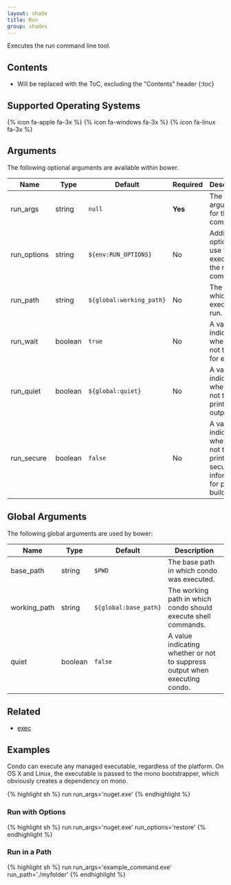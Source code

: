 ```yaml
---
layout: shade
title: Run
group: shades
---
```


Executes the run command line tool.

## Contents

* Will be replaced with the ToC, excluding the "Contents" header
{:toc}

## Supported Operating Systems

{% icon fa-apple fa-3x %} {% icon fa-windows fa-3x %} {% icon fa-linux fa-3x %}

## Arguments

The following optional arguments are available within bower.

<div class="table-responsive">
    <table class="table table-bordered table-striped">
    <thead>
        <tr>
            <th style="width:100px;">Name</th>
            <th style="width:50px;">Type</th>
            <th style="width:50px;">Default</th>
            <th style="width:25px;">Required</th>
            <th>Description</th>
        </tr>
    </thead>
    <tbody>
        <tr>
            <td>run_args</td>
            <td>string</td>
            <td><code>null</code></td>
            <td><strong>Yes</strong></td>
            <td>The arguments for the run command.</td>
        </tr>
        <tr>
            <td>run_options</td>
            <td>string</td>
            <td><code>${env:RUN_OPTIONS}</code></td>
            <td>No</td>
            <td>Additional options to use when executing the run command.</td>
        </tr>
        <tr>
            <td>run_path</td>
            <td>string</td>
            <td><code>${global:working_path}</code></td>
            <td>No</td>
            <td>The path in which to execute run.</td>
        </tr>
        <tr>
            <td>run_wait</td>
            <td>boolean</td>
            <td><code>true</code></td>
            <td>No</td>
            <td>A value indicating whether or not to wait for exit.</td>
        </tr>
        <tr>
            <td>run_quiet</td>
            <td>boolean</td>
            <td><code>${global:quiet}</code></td>
            <td>No</td>
            <td>A value indicating whether or not to avoid printing output.</td>
        </tr>
        <tr>
            <td>run_secure</td>
            <td>boolean</td>
            <td><code>false</code></td>
            <td>No</td>
            <td>A value indicating whether or not to avoid printing secure information for public builds.</td>
        </tr>
    </tbody>
    </table>
</div>

## Global Arguments

The following global arguments are used by bower:

<div class="table-responsive">
    <table class="table table-bordered table-striped">
    <thead>
        <tr>
            <th style="width:100px;">Name</th>
            <th style="width:50px;">Type</th>
            <th style="width:50px;">Default</th>
            <th>Description</th>
        </tr>
    </thead>
    <tbody>
        <tr>
            <td>base_path</td>
            <td>string</td>
            <td><code>$PWD</code></td>
            <td>The base path in which condo was executed.</td>
        </tr>
        <tr>
            <td>working_path</td>
            <td>string</td>
            <td><code>${global:base_path}</code></td>
            <td>The working path in which condo should execute shell commands.</td>
        </tr>
        <tr>
            <td>quiet</td>
            <td>boolean</td>
            <td><code>false</code></td>
            <td>A value indicating whether or not to suppress output when executing condo.</td>
        </tr>
    </tbody>
    </table>
</div>

## Related

* [exec](/shades/exec)

## Examples

Condo can execute any managed executable, regardless of the platform. On OS X and Linux, the executable is
passed to the mono bootstrapper, which obviously creates a dependency on mono.

{% highlight sh %}
run run_args='nuget.exe'
{% endhighlight %}

### Run with Options

{% highlight sh %}
run run_args='nuget.exe' run_options='restore'
{% endhighlight %}

### Run in a Path

{% highlight sh %}
run run_args='example_command.exe' run_path='./myfolder'
{% endhighlight %}